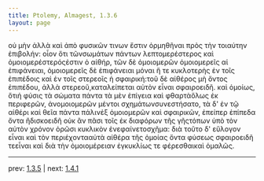 ```yaml
---
title: Ptolemy, Almagest, 1.3.6
layout: page
---
```


οὐ μὴν ἀλλὰ καὶ ἀπὸ φυσικῶν τινων ἔστιν ὁρμηθῆναι πρὸς τὴν τοιαύτην ἐπιβολήν: οἷον ὅτι τῶνσωμάτων πάντων λεπτομερέστερος καὶ ὁμοιομερέστερόςἐστιν ὁ αἰθήρ, τῶν δὲ ὁμοιομερῶν ὁμοιομερεῖς αἱ ἐπιφάνειαι, ὁμοιομερεῖς δὲ ἐπιφάνειαι μόναι ἥ τε κυκλοτερὴς ἐν τοῖς ἐπιπέδοις καὶ ἐν τοῖς στερεοῖς ἡ σφαιρική:τοῦ δὲ αἰθέρος μὴ ὄντος ἐπιπέδου, ἀλλὰ στερεοῦ,καταλείπεται αὐτὸν εἶναι σφαιροειδῆ. καὶ ὁμοίως, ὅτιἡ φύσις τὰ σώματα πάντα τὰ μὲν ἐπίγεια καὶ φθαρτὰὅλως ἐκ περιφερῶν, ἀνομοιομερῶν μέντοι σχημάτωνσυνεστήσατο, τὰ δ' ἐν τῷ αἰθέρι καὶ θεῖα πάντα πάλινἐξ ὁμοιομερῶν καὶ σφαιρικῶν, ἐπείπερ ἐπίπεδα ὄντα ἢδισκοειδῆ οὐκ ἂν πᾶσι τοῖς ἐκ διαφόρων τῆς γῆςτόπων ὑπὸ τὸν αὐτὸν χρόνον ὁρῶσι κυκλικὸν ἐνεφαίνετοσχῆμα: διὰ τοῦτο δ' εὔλογον εἶναι καὶ τὸν περιέχοντααὐτὰ αἰθέρα τῆς ὁμοίας ὄντα φύσεως σφαιροειδῆ τεεἶναι καὶ διὰ τὴν ὁμοιομέρειαν ἐγκυκλίως τε φέρεσθαικαὶ ὁμαλῶς.

---

prev: [1.3.5](../1.3.5/) | next: [1.4.1](../1.4.1/)

